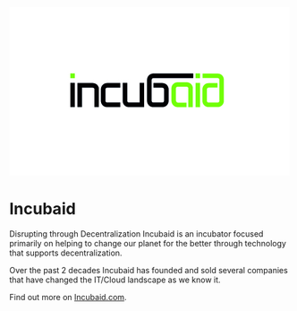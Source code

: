 ![incubaid logo](img/incubaid-logo.jpg)


# Incubaid
 
Disrupting through Decentralization 
Incubaid is an incubator focused primarily on helping to change our planet for the better through technology that supports decentralization.

Over the past 2 decades Incubaid has founded and sold several companies that have changed the IT/Cloud landscape as we know it.

Find out more on [Incubaid.com](https://incubaid.com/).